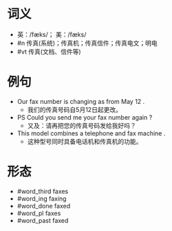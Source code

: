 # 词义
- 英：/fæks/； 美：/fæks/
- #n 传真(系统)；传真机；传真信件；传真电文；明电
- #vt 传真(文档、信件等)
# 例句
- Our fax number is changing as from May 12 .
	- 我们的传真号码自5月12日起更改。
- PS Could you send me your fax number again ?
	- 又及：请再把您的传真号码发给我好吗？
- This model combines a telephone and fax machine .
	- 这种型号同时具备电话机和传真机的功能。
# 形态
- #word_third faxes
- #word_ing faxing
- #word_done faxed
- #word_pl faxes
- #word_past faxed
